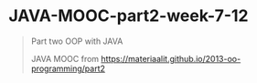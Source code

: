 # JAVA-MOOC-part2-week-7-12
> Part two OOP with JAVA
>
> JAVA MOOC from https://materiaalit.github.io/2013-oo-programming/part2

